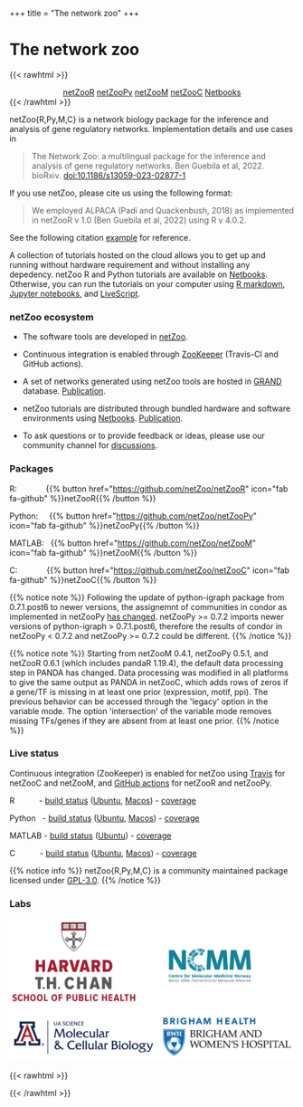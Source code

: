 
+++
title = "The network zoo"
+++

# The network zoo

{{< rawhtml >}}

<div align="center">
<!-- Place this tag where you want the button to render. -->
<a class="github-button" href="https://github.com/netZoo/netZooR" data-color-scheme="no-preference: light; light: light; dark: light;" data-icon="octicon-star" data-size="large" data-show-count="true" aria-label="Star netZoo/netZooR on GitHub">netZooR</a>
<a class="github-button" href="https://github.com/netZoo/netZooPy" data-color-scheme="no-preference: light; light: light; dark: light;" data-icon="octicon-star" data-size="large" data-show-count="true" aria-label="Star netZoo/netZooPy on GitHub">netZooPy</a>
<a class="github-button" href="https://github.com/netZoo/netZooM" data-color-scheme="no-preference: light; light: light; dark: light;" data-icon="octicon-star" data-size="large" data-show-count="true" aria-label="Star netZoo/netZooM on GitHub">netZooM</a>
<a class="github-button" href="https://github.com/netZoo/netZooC" data-color-scheme="no-preference: light; light: light; dark: light;" data-icon="octicon-star" data-size="large" data-show-count="true" aria-label="Star netZoo/netZooC on GitHub">netZooC</a>
<a class="github-button" href="https://github.com/netZoo/netbooks" data-color-scheme="no-preference: light; light: light; dark: light;" data-icon="octicon-star" data-size="large" data-show-count="true" aria-label="Star netZoo/netZooC on GitHub">Netbooks</a>
</div>
{{< /rawhtml >}}

netZoo{R,Py,M,C} is a network biology package for the inference and analysis of gene regulatory networks. Implementation details and use cases in 

> The Network Zoo: a multilingual package for the inference and analysis of gene regulatory networks. Ben Guebila et al, 2022. bioRxiv. [doi:10.1186/s13059-023-02877-1](https://genomebiology.biomedcentral.com/articles/10.1186/s13059-023-02877-1)

If you use netZoo, please cite us using the following format:

> We employed ALPACA (Padi and Quackenbush, 2018) as implemented in netZooR v 1.0 (Ben Guebila et al, 2022) using R v 4.0.2.

See the following citation [example](https://www.sciencedirect.com/science/article/pii/S2211124720307762) for reference.

A collection of tutorials hosted on the cloud allows you to get up and running without hardware requirement and without installing any depedency. netZoo R and Python tutorials are available on [Netbooks](http://netbooks.networkmedicine.org/). Otherwise, you can run the tutorials on your computer using  [R markdown](https://netzoo.github.io/netZooR/), [Jupyter notebooks](https://netzoopy.readthedocs.io/en/latest/tutos/index.html), and [LiveScript](https://netzoom.readthedocs.io/en/latest/tutos/index.html).

### netZoo ecosystem

- The software tools are developed in [netZoo](https://github.com/netZoo).

- Continuous integration is enabled through [ZooKeeper](https://github.com/netZoo/netZooR/actions) (Travis-CI and GitHub actions). 

- A set of networks generated using netZoo tools are hosted in [GRAND](https://grand.networkmedicine.org) database. [Publication](https://academic.oup.com/nar/advance-article/doi/10.1093/nar/gkab778/6368528). 

- netZoo tutorials are distributed through bundled hardware and software environments using [Netbooks](http://netbooks.networkmedicine.org). [Publication](https://www.nature.com/articles/s41592-022-01479-2).

- To ask questions or to provide feedback or ideas, please use our community channel for [discussions](https://github.com/netZoo/netZooR/discussions).

### Packages

R: &nbsp; &nbsp; &nbsp; &nbsp; &nbsp; &nbsp; {{% button href="https://github.com/netZoo/netZooR" icon="fab fa-github" %}}netZooR{{% /button %}}

Python: &nbsp; &nbsp; {{% button href="https://github.com/netZoo/netZooPy" icon="fab fa-github" %}}netZooPy{{% /button %}}

MATLAB: &nbsp; {{% button href="https://github.com/netZoo/netZooM" icon="fab fa-github" %}}netZooM{{% /button %}}

C: &nbsp; &nbsp; &nbsp; &nbsp; &nbsp; &nbsp; {{% button href="https://github.com/netZoo/netZooC" icon="fab fa-github" %}}netZooC{{% /button %}}

{{% notice note %}}
Following the update of python-igraph package from 0.7.1.post6 to newer versions, the assignemnt of communities in condor as implemented in netZooPy [has changed](https://github.com/netZoo/netZooPy/issues/82).
netZooPy >= 0.7.2 imports newer versions of python-igraph > 0.7.1.post6, therefore the results of condor in netZooPy < 0.7.2 and netZooPy >= 0.7.2 could be different.
{{% /notice  %}}

{{% notice note %}}
Starting from netZooM 0.4.1, netZooPy 0.5.1, and netZooR 0.6.1 (which includes pandaR 1.19.4), the default data processing step in PANDA has changed. Data processing was modified in
all platforms to give the same output as PANDA in netZooC, which adds rows of zeros if a gene/TF is missing in at least one prior (expression, motif, ppi). The previous behavior
can be accessed through the 'legacy' option in the variable mode. The option 'intersection' of the variable mode removes missing TFs/genes if they are absent from at least one
prior.
{{% /notice %}}

### Live status

Continuous integration (ZooKeeper) is enabled for netZoo using [Travis](https://travis-ci.com/github/netZoo) for netZooC and netZooM,  and [GitHub actions](https://github.com/netZoo/netZooR/actions) for netZooR and netZooPy.

R &nbsp; &nbsp; &nbsp; &nbsp; &nbsp; - [build status](http://zookeeper.networkmedicine.org/job/netZooR_Ubuntu18.04/lastBuild/) ([Ubuntu](https://github.com/netZoo/netZooR/actions), [Macos](https://github.com/netZoo/netZooR/actions)) - [coverage](https://codecov.io/gh/netZoo/netZooR)

Python &nbsp; - [build status](https://github.com/netZoo/netZooPy/actions) ([Ubuntu](https://github.com/netZoo/netZooPy/actions), [Macos](https://github.com/netZoo/netZooPy/actions)) - [coverage](https://codecov.io/gh/netZoo/netZooPy)

MATLAB - [build status](https://github.com/netZoo/netZooM/actions) ([Ubuntu](https://github.com/netZoo/netZooM/actions)) - [coverage](https://codecov.io/gh/netZoo/netZooM)

C &nbsp; &nbsp; &nbsp; &nbsp; &nbsp; - [build status](https://travis-ci.com/netZoo/netZooC) ([Ubuntu](https://travis-ci.com/netZoo/netZooC/jobs/553452530), [Macos](https://travis-ci.com/netZoo/netZooC/jobs/553452531)) - [coverage](https://codecov.io/gh/netZoo/netZooC)

{{% notice info %}}
netZoo{R,Py,M,C} is a community maintained package licensed under [GPL-3.0](https://www.gnu.org/licenses/gpl-3.0.en.html).
{{% /notice %}}

### Labs

![labs](https://github.com/netZoo/netZoo.github.io/blob/master/docs/images/labs-01.png?raw=true "Labs")

{{< rawhtml >}}
<!-- Place this tag in your head or just before your close body tag. -->
<script async defer src="https://buttons.github.io/buttons.js"></script>
{{< /rawhtml >}}
